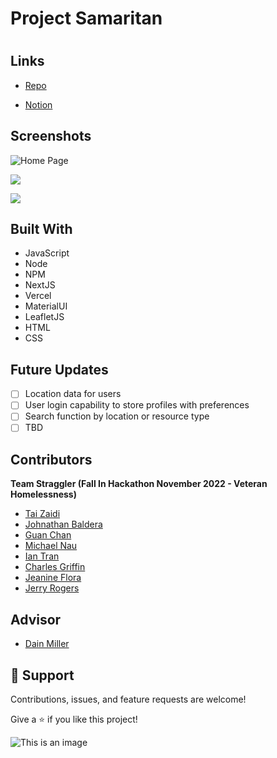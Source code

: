 # Project Samaritan

<h1 align="center"><SAMARITAN></h1>

<p align="center"><Local Food Resource Locater></p>

## Links

- [Repo](https://github.com/Team-Straggler/FE> "<Samaritan> Repo")

- [Notion](https://juicy-crowley-87c.notion.site/Project-Samaritan-36c0f58db5954fb088b3c69e0bbf38d6> "Notion")

## Screenshots

![Home Page](/screenshots/1.png "Home Page")

![](/screenshots/2.png)

![](/screenshots/3.png)

## Built With

- JavaScript
- Node
- NPM
- NextJS
- Vercel
- MaterialUI
- LeafletJS
- HTML
- CSS

## Future Updates

- [ ] Location data for users
- [ ] User login capability to store profiles with preferences
- [ ] Search function by location or resource type
- [ ] TBD

## Contributors

**Team Straggler (Fall In Hackathon November 2022 - Veteran Homelessness)**

- [Tai Zaidi](https://github.com/trzaidi "Tai Zaidi")
- [Johnathan Baldera](https://github.com/JohnathanBaldera "Johnathan Baldera")
- [Guan Chan](https://github.com/guanhchan "Guan Chan")
- [Michael Nau](https://github.com/michaelwnau "Michael Nau")
- [Ian Tran](https://github.com/idtran "Ian Tran")
- [Charles Griffin](https://github.com/cwgriffin23 "Charles Griffin")
- [Jeanine Flora](https://github.com/JazjayFlora "Jeanine Flora")
- [Jerry Rogers](https://github.com/mrrogerswork "Jerry Rogers")

## Advisor
- [Dain Miller](https://github.com/dainmiller "Dain Miller")
  
## 🤝 Support

Contributions, issues, and feature requests are welcome!

Give a ⭐️ if you like this project!

![This is an image](https://www.datocms-assets.com/31049/1618983297-powered-by-vercel.svg)
